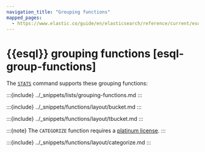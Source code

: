```yaml
---
navigation_title: "Grouping functions"
mapped_pages:
  - https://www.elastic.co/guide/en/elasticsearch/reference/current/esql-functions-operators.html#esql-group-functions
---
```


# {{esql}} grouping functions [esql-group-functions]


The [`STATS`](/reference/query-languages/esql/commands/processing-commands.md#esql-stats-by) command supports these grouping functions:

:::{include} ../_snippets/lists/grouping-functions.md
:::


:::{include} ../_snippets/functions/layout/bucket.md
:::

:::{include} ../_snippets/functions/layout/tbucket.md
:::

:::{note}
The `CATEGORIZE` function requires a [platinum license](https://www.elastic.co/subscriptions).
:::

:::{include} ../_snippets/functions/layout/categorize.md
:::

